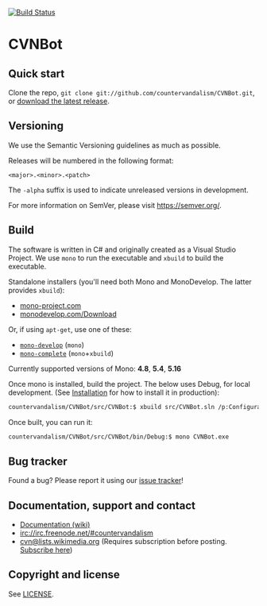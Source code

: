 [![Build Status](https://travis-ci.com/countervandalism/CVNBot.svg?branch=master)](https://travis-ci.com/countervandalism/CVNBot)

CVNBot
==================================================


Quick start
----------

Clone the repo, `git clone git://github.com/countervandalism/CVNBot.git`, or
[download the latest
release](https://github.com/countervandalism/CVNBot/zipball/master).


Versioning
----------

We use the Semantic Versioning guidelines as much as possible.

Releases will be numbered in the following format:

`<major>.<minor>.<patch>`

The `-alpha` suffix is used to indicate unreleased versions in development.

For more information on SemVer, please visit https://semver.org/.


Build
----------
The software is written in C# and originally created as a Visual Studio Project.
We use `mono` to run the executable and `xbuild` to build the executable.

Standalone installers (you'll need both Mono and MonoDevelop. The latter provides `xbuild`):
* [mono-project.com](http://www.mono-project.com/download/)
* [monodevelop.com/Download](http://monodevelop.com/Download)

Or, if using `apt-get`, use one of these:
* [`mono-develop`](https://packages.debian.org/search?keywords=mono-devel) (`mono`)
* [`mono-complete`](https://packages.debian.org/search?keywords=mono-complete) (`mono`+`xbuild`)

Currently supported versions of Mono: **4.8**, **5.4**, **5.16**

Once mono is installed, build the project. The below uses Debug, for local development. (See [Installation](./docs/install.md) for how to install it in production):

```bash
countervandalism/CVNBot/src/CVNBot:$ xbuild src/CVNBot.sln /p:Configuration=Debug
```

Once built, you can run it:
```bash
countervandalism/CVNBot/src/CVNBot/bin/Debug:$ mono CVNBot.exe
```


Bug tracker
-----------

Found a bug? Please report it using our [issue
tracker](https://github.com/countervandalism/CVNBot/issues)!


Documentation, support and contact
-----------
* [Documentation (wiki)](https://github.com/countervandalism/CVNBot/wiki/Documentation)
* <irc://irc.freenode.net/#countervandalism>
* [cvn@lists.wikimedia.org](https://lists.wikimedia.org/mailman/listinfo/cvn) (Requires subscription before posting. [Subscribe here](https://lists.wikimedia.org/mailman/listinfo/cvn))


Copyright and license
---------------------

See [LICENSE](https://raw.github.com/countervandalism/CVNBot/master/LICENSE.txt).
